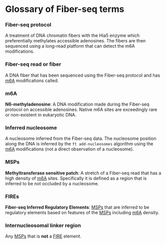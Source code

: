 # Glossary of Fiber-seq terms

### Fiber-seq protocol
A treatment of DNA chromatin fibers with the Hia5 enzyme which preferentially methylates accessible adenosines. The fibers are then sequenced using a long-read platform that can detect the m6A modifications. 

### Fiber-seq read or fiber
A DNA fiber that has been sequenced using the Fiber-seq protocol and has [m6A](#m6a) modifications called. 

### m6A
**N6-methyladenosine**: A DNA modification made during the Fiber-seq protocol on accessible adenosines. Native m6A sites are exceedingly rare or non-existent in eukaryotic DNA.

### Inferred nucleosome 
A nucleosome inferred from the Fiber-seq data. The nucleosome position along the DNA is inferred by the `ft add-nucleosomes` algorithm using the [m6A](#m6a) modifications (not a direct observation of a nucleosome).

### MSPs
**Methyltransferase sensitive patch**: A stretch of a Fiber-seq read that has a high density of [m6A](#m6a) sites. Specifically it is defined as a region that is inferred to be not occluded by a nucleosome. 

### FIREs
**Fiber-seq Inferred Regulatory Elements**: [MSPs](#msp) that are inferred to be regulatory elements based on features of the [MSPs](#msp) including [m6A](#m6a) density. 

### Internucleosomal linker region
Any [MSPs](#msp) that is **not** a [FIRE](#fires) element.